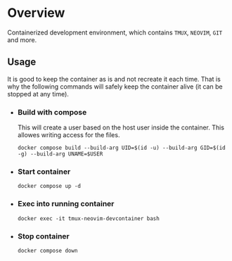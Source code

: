 # Overview

Containerized development environment, which contains `TMUX`, `NEOVIM`, `GIT` and more.

## Usage

It is good to keep the container as is and not recreate it each time. That is why the following commands will safely keep the container alive (it can be stopped at any time).

* ### Build with compose

    This will create a user based on the host user inside the container. This allowes writing access for the files.

    ```
    docker compose build --build-arg UID=$(id -u) --build-arg GID=$(id -g) --build-arg UNAME=$USER
    ```

* ### Start container
    ```
    docker compose up -d
    ```

* ### Exec into running container
    ```
    docker exec -it tmux-neovim-devcontainer bash
    ```

* ### Stop container
    ```
    docker compose down
    ```